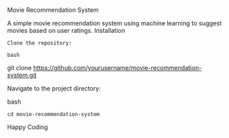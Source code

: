 Movie Recommendation System

A simple movie recommendation system using machine learning to suggest movies based on user ratings.
Installation

    Clone the repository:

    bash

git clone https://github.com/yourusername/movie-recommendation-system.git

Navigate to the project directory:

bash

    cd movie-recommendation-system



Happy Coding
